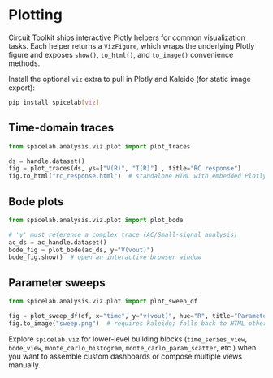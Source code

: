 # Plotting

Circuit Toolkit ships interactive Plotly helpers for common visualization tasks. Each helper
returns a `VizFigure`, which wraps the underlying Plotly figure and exposes
`show()`, `to_html()`, and `to_image()` convenience methods.

Install the optional ``viz`` extra to pull in Plotly and Kaleido (for static image
export):

```bash
pip install spicelab[viz]
```

## Time-domain traces
```python
from spicelab.analysis.viz.plot import plot_traces

ds = handle.dataset()
fig = plot_traces(ds, ys=["V(R)", "I(R)"] , title="RC response")
fig.to_html("rc_response.html")  # standalone HTML with embedded Plotly figure
```

## Bode plots
```python
from spicelab.analysis.viz.plot import plot_bode

# 'y' must reference a complex trace (AC/Small-signal analysis)
ac_ds = ac_handle.dataset()
bode_fig = plot_bode(ac_ds, y="V(vout)")
bode_fig.show()  # open an interactive browser window
```

## Parameter sweeps
```python
from spicelab.analysis.viz.plot import plot_sweep_df

fig = plot_sweep_df(df, x="time", y="v(vout)", hue="R", title="Parameter sweep")
fig.to_image("sweep.png")  # requires kaleido; falls back to HTML otherwise
```

Explore ``spicelab.viz`` for lower-level building blocks (`time_series_view`, `bode_view`,
`monte_carlo_histogram`, `monte_carlo_param_scatter`, etc.) when you want to assemble
custom dashboards or compose multiple views manually.
